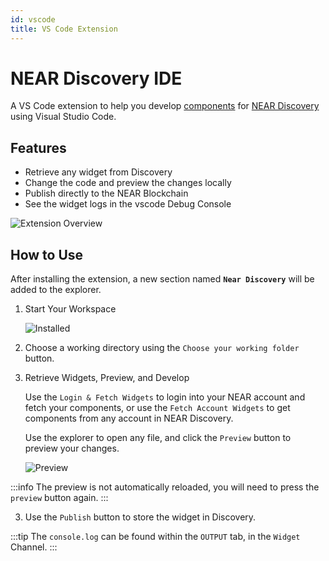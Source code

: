 ```yaml
---
id: vscode
title: VS Code Extension
---
```


# NEAR Discovery IDE

A VS Code extension to help you develop [components](../components/home.md) for [NEAR Discovery](https://near.org) using Visual Studio Code.

## Features

- Retrieve any widget from Discovery
- Change the code and preview the changes locally
- Publish directly to the NEAR Blockchain
- See the widget logs in the vscode Debug Console

![Extension Overview](/docs/vscode/extension.jpeg)

## How to Use

After installing the extension, a new section named **`Near Discovery`** will be added to the explorer.

1. Start Your Workspace

   ![Installed](/docs/vscode/installed.png)

2. Choose a working directory using the `Choose your working folder` button.

2. Retrieve Widgets, Preview, and Develop

   Use the `Login & Fetch Widgets` to login into your NEAR account and fetch your components, or use the `Fetch Account Widgets` to get components from any account in NEAR Discovery.

   Use the explorer to open any file, and click the `Preview` button to preview your changes.

   ![Preview](/docs/vscode/features.png)

:::info
The preview is not automatically reloaded, you will need to press the `preview` button again.
:::

3. Use the `Publish` button to store the widget in Discovery.

:::tip
The `console.log` can be found within the `OUTPUT` tab, in the `Widget` Channel.
:::
